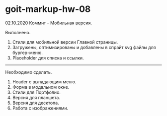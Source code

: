 # goit-markup-hw-08

02.10.2020
Коммит - Мобильная версия.

Выполнено.

1. Стили для мобильной версии Главной страницы.
2. Загружены, оптимизированы и добавлены в спрайт svg файлы для бургер-меню.
3. Placeholder для списка и ссылки.

---

Необходимо сделать.

1. Header с выпадающим меню.
2. Форма в модальном окне.
3. Стили для Портфолио.
4. Версия для планшета.
5. Версия для десктопа.
6. Работа с изображениями.
